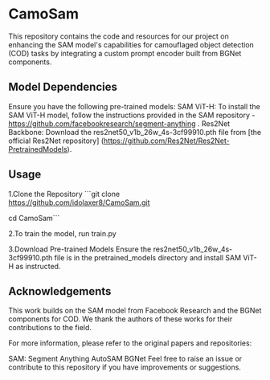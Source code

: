 # CamoSam

This repository contains the code and resources for our project on enhancing the SAM model's capabilities for 
camouflaged object detection (COD) tasks by integrating a custom prompt encoder built from BGNet components.

## Model Dependencies
Ensure you have the following pre-trained models:
SAM ViT-H: To install the SAM ViT-H model, follow the instructions provided in the SAM repository - https://github.com/facebookresearch/segment-anything .
Res2Net Backbone: Download the res2net50_v1b_26w_4s-3cf99910.pth file from [the official Res2Net repository] (https://github.com/Res2Net/Res2Net-PretrainedModels).

## Usage
1.Clone the Repository   ```git clone https://github.com/idolaxer8/CamoSam.git

cd CamoSam```

2.To train the model, run  train.py

3.Download Pre-trained Models
Ensure the res2net50_v1b_26w_4s-3cf99910.pth file is in the pretrained_models directory and install SAM ViT-H as instructed.


## Acknowledgements
This work builds on the SAM model from Facebook Research and the BGNet components for COD. We thank the authors of these works for their contributions to the field.

For more information, please refer to the original papers and repositories:

SAM: Segment Anything
AutoSAM
BGNet
Feel free to raise an issue or contribute to this repository if you have improvements or suggestions.





